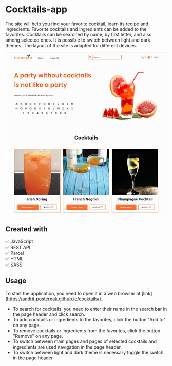 # Cocktails-app

The site will help you find your favorite cocktail, learn its recipe and
ingredients. Favorite cocktails and ingredients can be added to the favorites.
Cocktails can be searched by name, by first letter, and also among selected
ones. It is possible to switch between light and dark themes. The layout of the
site is adapted for different devices.

![an example interface](./assets/cocktails.jpg)

## Created with

:white_check_mark: JavaScript  
:white_check_mark: REST API  
:white_check_mark: Parcel  
:white_check_mark: HTML  
:white_check_mark: SASS

## Usage

To start the application, you need to open it in a web browser at [link]
(https://andrii-posternak.github.io/cocktails/).

- To search for cocktails, you need to enter their name in the search bar in the
  page header and click search.
- To add cocktails or ingredients to the favorites, click the button "Add to" on
  any page.
- To remove cocktails or ingredients from the favorites, click the button
  "Remove" on any page.
- To switch between main pages and pages of selected cocktails and ingredients
  are used navigation in the page header.
- To switch between light and dark theme is necessary toggle the switch in the
  page header.
